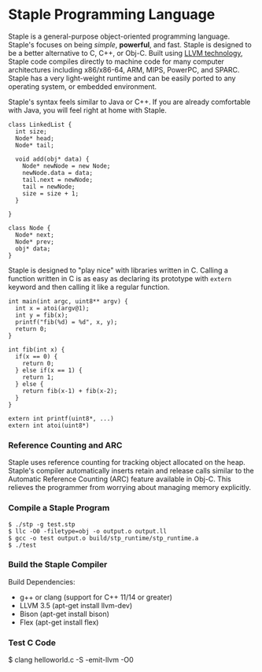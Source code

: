 Staple Programming Language
============================

Staple is a general-purpose object-oriented programming language. Staple's focuses on being *simple*, __powerful__, and fast.
Staple is designed to be a better alternative to C, C++, or Obj-C. Built using [LLVM technology](http://llvm.org/), Staple
code compiles directly to machine code for many computer architectures including x86/x86-64, ARM, MIPS, PowerPC,
and SPARC. Staple has a very light-weight runtime and can be easily ported to any operating system, or embedded environment.

Staple's syntax feels similar to Java or C++. If you are already comfortable with Java, you will feel right at home
with Staple.

    class LinkedList {
      int size;
      Node* head;
      Node* tail;

      void add(obj* data) {
        Node* newNode = new Node;
        newNode.data = data;
        tail.next = newNode;
        tail = newNode;
        size = size + 1;
      }

    }

    class Node {
      Node* next;
      Node* prev;
      obj* data;
    }


Staple is designed to "play nice" with libraries written in C. Calling a function written in C is as easy as declaring
its prototype with `extern` keyword and then calling it like a regular function.

    int main(int argc, uint8** argv) {
      int x = atoi(argv@1);
      int y = fib(x);
      printf("fib(%d) = %d", x, y);
      return 0;
    }

    int fib(int x) {
      if(x == 0) {
        return 0;
      } else if(x == 1) {
        return 1;
      } else {
        return fib(x-1) + fib(x-2);
      }
    }

    extern int printf(uint8*, ...)
    extern int atoi(uint8*)


### Reference Counting and ARC ###

Staple uses reference counting for tracking object allocated on the heap. Staple's compiler automatically inserts
retain and release calls similar to the Automatic Reference Counting (ARC) feature available in Obj-C. This relieves
the programmer from worrying about managing memory explicitly.


### Compile a Staple Program ###


    $ ./stp -g test.stp
    $ llc -O0 -filetype=obj -o output.o output.ll
    $ gcc -o test output.o build/stp_runtime/stp_runtime.a
    $ ./test


### Build the Staple Compiler ###

Build Dependencies:
* g++ or clang (support for C++ 11/14 or greater)
* LLVM 3.5 (apt-get install llvm-dev)
* Bison (apt-get install bison)
* Flex (apt-get install flex)



### Test C Code ###

$ clang helloworld.c -S -emit-llvm -O0
